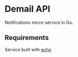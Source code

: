 # Demail API

Notifications micro-service in Go.

## Requirements

Service built with [echo](https://echo.labstack.com/)
